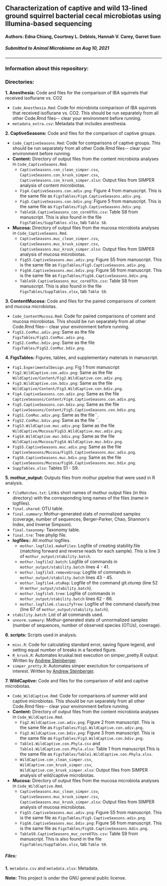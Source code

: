 ## Characterization of captive and wild 13-lined ground squirrel bacterial cecal microbiotas using Illumina-based sequencing
  
#### **Authors:** Edna Chiang, Courtney L. Deblois, Hannah V. Carey, Garret Suen
  
##### Submitted to *Animal Microbiome* on Aug 10, 2021

  
**********

### Information about this repository:  
  
### **Directories:**
  
**1. Anesthesia:** Code and files for the comparison of IBA squirrels that received isoflurane vs. CO2

* `Code_Anesthesia.Rmd`: Code for microbiota comparison of IBA squirrels that received isoflurane vs. CO2. This should be run separately from all other Code.Rmd files-- clear your environment before running.
* `metadata_extra.csv`: Metadata that includes anesthesia.




**2. CaptiveSeasons:** Code and files for the comparison of captive groups.  
  
* `Code_CaptiveSeasons.Rmd`: Code for comparisons of captive groups. This should be run separately from all other Code.Rmd files-- clear your environment before running.
* **Content:** Directory of output files from the content microbiota analyses in `Code_CaptiveSeaons.Rmd`.
    + `CaptiveSeasons.con_clean_simper.csv`, `CaptiveSeasons.con_krusk_simper.csv`, `CaptiveSeasons.con_krusk_simper.xlsx`: Output files from SIMPER analysis of content microbiotas.
    + `Fig4.CaptiveSeasons.con.adiv.png`: Figure 4 from manuscript. This is the same file as `FigsTables/Fig4.CaptiveSeasons.adiv.png`.
    + `Fig5.CaptiveSeasons.con.bdiv.png`: Figure 5 from manuscript. This is the same file as `FigsTables/Fig5.CaptiveSeasons.bdiv.png`.
    + `TableS8.CaptiveSeasons_con_coreOTUs.csv`: Table S8 from manuscript. This is also found in the file  `FigsTables/SuppTables.xlsx`, tab `Table S8`.
* **Mucosa:** Directory of output files from the mucosa microbiota analyses in `Code_CaptiveSeaons.Rmd`.
    + `CaptiveSeasons.muc_clean_simper.csv`, `CaptiveSeasons.muc_krusk_simper.csv`, `CaptiveSeasons.muc_krusk_simper.xlsx`: Output files from SIMPER analysis of mucosa microbiotas.
    + `FigS5.CaptiveSeasons.muc.adiv.png`: Figure S5 from manuscript. This is the same file as `FigsTables/Fig5.CaptiveSeasons.adiv.png`.
    + `FigS6.CaptiveSeasons.muc.bdiv.png`: Figure S6 from manuscript. This is the same file as `FigsTables/FigS6.CaptiveSeasons.bdiv.png`.
    + `TableS9.CaptiveSeasons_muc_coreOTUs.csv`: Table S8 from manuscript. This is also found in the file  `FigsTables/SuppTables.xlsx`, tab `Table S9`.
    
    
    
**3. ContentMucosa:** Code and files for the paired comparisons of content and mucosa microbiotas.  

* `Code_ContentMucosa.Rmd`: Code for paired comparisons of content and mucosa microbiotas. This should be run separately from all other Code.Rmd files-- clear your environment before running.
* `FigS1.ConMuc.adiv.png`: Same as the file `FigsTables/FigS1.ConMuc.adiv.png`.
* `FigS2.ConMuc.bdiv.png`: Same as the file `FigsTables/FigS2.ConMuc.bdiv.png`.



**4. FigsTables:** Figures, tables, and supplementary materials in manuscript.  
  
* `Fig1.ExperimentalDesign.png`: Fig 1 from manuscript
* `Fig2.WildCaptive.con.adiv.png`: Same as the file `WildCaptive/Content/Fig2.WildCaptive.con.adiv.png`.
* `Fig3.WildCaptive.con.bdiv.png`: Same as the file `WildCaptive/Content/Fig3.WildCaptive.con.bdiv.png`.
* `Fig4.CaptiveSeasons.con.adiv.png`: Same as the file `CaptiveSeasons/Content/Fig4.CaptiveSeasons.con.adiv.png`.
* `Fig5.CaptiveSeasons.con.bdiv.png`: Same as the file `CaptiveSeasons/Content/Fig5.CaptiveSeasons.con.bdiv.png`.
* `FigS1.ConMuc.adiv.png`: Same as the file``.
* `FigS2.ConMuc.bdiv.png`: Same as the file ``.
* `FigS3.WildCaptive.muc.adiv.png`: Same as the file `WildCaptive/Mucosa/FigS3.WildCaptive.muc.adiv.png`.
* `FigS4.WildCaptive.muc.bdiv.png`: Same as the file `WildCaptive/Mucosa/FigS4.WildCaptive.muc.bdiv.png`.
* `FigS5.CaptiveSeasons.muc.adiv.png`: Same as the file `CaptiveSeasons/Mucosa/FigS5.CaptiveSeasons.muc.adiv.png`.
* `FigS6.CaptiveSeasons.muc.bdiv.png`: Same as the file `CaptiveSeasons/Mucosa/FigS6.CaptiveSeasons.muc.bdiv.png`.
* `SuppTables.xlsx`: Tables S1 - S9.



**5. mothur_output:** Outputs files from mothur pipeline that were used in R analysis.  
  
* `fileMatches.txt`: Links short names of mothur output files (in this directory) with the corresponding long names of the files (name in logfiles).
* `final.shared`: OTU table.
* `final.summary`: Mothur-generated stats of normalized samples (coverage, number of sequences, Berger-Parker, Chao, Shannon's Index, and Inverse Simpson).
* `final.taxonomy`: Taxonomy table.
* `final.tre`: Tree phylip file.
* **logfiles:**: All mothur logfiles.
    + `mothur.logfile1.makeFiles`: Logfile of creating stability.file (matching forward and reverse reads for each sample). This is line 3 of `mothur_output/stability.batch`.
    + `mothur.logfile2.batch`: Logfile of commands in `mothur_output/stability.batch` lines 4 - 41.
    + `mothur.logfile3.removeGroup`: Logfile of commands in `mothur_output/stability.batch` lines 43 - 45.
    + `mothur.logfile4.otuRep`: Logfile of the command git.oturep (line 52 in `mothur_output/stability.batch`).
    + `mothur.logfile5.tree`: Logfile of commands in `mothur_output/stability.batch` lines 62 - 66.
    + `mothur.logfile6.classifyTree`: Logfile of the command classify.tree (line 67 of `mothur_output/stability.batch`).
* `stability.batch`: List of all commands used.
* `unnorm.summary`: Mothur-generated stats of unnormalized samples (number of sequences, number of observed species (OTUs), coverage).



**6. scripts:** Scripts used in analysis.  
  
* `misc.R`: Code for calculating standard error, saving figure legend, and setting equal number of breaks in a faceted figure.
* `R_krusk.R`: Automates kruskal.test execution on simper_pretty.R output. Written by [Andrew Steinberger](https://github.com/asteinberger9/seq_scripts).
* `simper_pretty.R`: Automates simper exectution for comparisons of interest. Written by [Andrew Steinberger](https://github.com/asteinberger9/seq_scripts).



**7. WildCaptive:** Code and files for the comparison of wild and captive microbiotas.  
  
* `Code_WildCaptive.Rmd`: Code for comparisons of summer wild and captive microbiotas. This should be run separately from all other Code.Rmd files-- clear your environment before running.
* **Content:** Directory of output files from the content microbiota analyses in `Code_WildCaptive.Rmd`.
    + `Fig2.WildCaptive.con.adiv.png`: Figure 2 from manuscript. This is the same file as `FigsTables/Fig1.WildCaptive.con.adiv.png`.
    + `Fig3.WildCaptive.con.bdiv.png`: Figure 3 from manuscript. This is the same file as `FigsTables/Fig3.WildCaptive.con.bdiv.png`.
    + `Table1.WildCaptive.con.Phyla.csv` and `Table1.WildCaptive.con.Phyla.xlsx`: Table 1 from manuscript.This is the same file as `FigsTables/Table1.WildCaptive.con.Phyla.xlsx`.
    + `WildCaptive.con_clean_simper.csv`, `WildCaptive.con_krusk_simper.csv`, `WildCaptive.con_krusk_simper.xlsx`: Output files from SIMPER analysis of wild/captive microbiotas.
* **Mucosa:** Directory of output files from the mucosa microbiota analyses in `Code_WildCaptive.Rmd`.
    + `CaptiveSeasons.muc_clean_simper.csv`, `CaptiveSeasons.muc_krusk_simper.csv`, `CaptiveSeasons.muc_krusk_simper.xlsx`: Output files from SIMPER analysis of mucosa microbiotas.
    + `FigS5.CaptiveSeasons.muc.adiv.png`: Figure S5 from manuscript. This is the same file as `FigsTables/Fig5.CaptiveSeasons.adiv.png`.
    + `FigS6.CaptiveSeasons.muc.bdiv.png`: Figure S6 from manuscript. This is the same file as `FigsTables/FigS6.CaptiveSeasons.bdiv.png`.
    + `TableS9.CaptiveSeasons_muc_coreOTUs.csv`: Table S9 from manuscript. This is also found in the file  `FigsTables/SuppTables.xlsx`, tab `Table S9`.


##### **Files:**
**1.** `metadata.csv` and `metadata.xlsx`: Metadata.
  
**Note:**  This project is under the GNU general public license.
